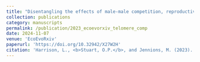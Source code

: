 ```yaml
---
title: "Disentangling the effects of male-male competition, reproductive investment and social dominance on telomere length."
collection: publications
category: manuscripts
permalink: /publication/2023_ecoevorxiv_telomere_comp
date: 2024-11-07
venue: 'EcoEvoRxiv'
paperurl: 'https://doi.org/10.32942/X27W2H'
citation: 'Harrison, L., <b>Stuart, O.P.</b>, and Jennions, M. (2023). Disentangling the effects of male-male competition, reproductive investment and social dominance on telomere length. <i>EcoEvoRxiv</i>.'
---
```

